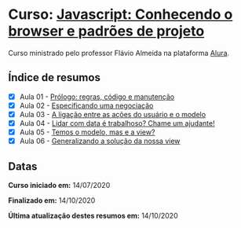 # Curso: [Javascript: Conhecendo o browser e padrões de projeto](https://www.alura.com.br/curso-online-javascript-es6-orientacao-a-objetos-parte-1)

Curso ministrado pelo professor Flávio Almeida na plataforma [Alura](https://cursos.alura.com.br/dashboard).

## Índice de resumos

- [X] Aula 01 - [Prólogo: regras, código e manutenção](https://github.com/oliviamattiazzo/Resumos/blob/master/JavascriptAvancado1/Aula01_PrologoRegrasCodigoManutencao.md)
- [X] Aula 02 - [Especificando uma negociação](https://github.com/oliviamattiazzo/Resumos/blob/master/JavascriptAvancado1/Aula02_EspecificandoUmaNegociacao.md)
- [X] Aula 03 - [A ligação entre as ações do usuário e o modelo](https://github.com/oliviamattiazzo/Resumos/blob/master/JavascriptAvancado1/Aula03_LigacaoEntreAcoesUsuarioModelo.md)
- [X] Aula 04 - [Lidar com data é trabalhoso? Chame um ajudante!](https://github.com/oliviamattiazzo/Resumos/blob/master/JavascriptAvancado1/Aula04_LidarComDataViaAjudante.md)
- [X] Aula 05 - [Temos o modelo, mas e a view?](https://github.com/oliviamattiazzo/Resumos/blob/master/JavascriptAvancado1/Aula05_TemosModeloMasEaView.md)
- [X] Aula 06 - [Generalizando a solução da nossa view](https://github.com/oliviamattiazzo/Resumos/blob/master/JavascriptAvancado1/Aula06_GeneralizandoSolucaoView.md)

## Datas

**Curso iniciado em:** 14/07/2020

**Finalizado em:** 14/10/2020

**Última atualização destes resumos em:** 14/10/2020